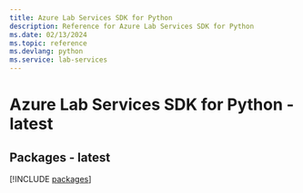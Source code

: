 ```yaml
---
title: Azure Lab Services SDK for Python
description: Reference for Azure Lab Services SDK for Python
ms.date: 02/13/2024
ms.topic: reference
ms.devlang: python
ms.service: lab-services
---
```

# Azure Lab Services SDK for Python - latest
## Packages - latest
[!INCLUDE [packages](lab-services-index.md)]